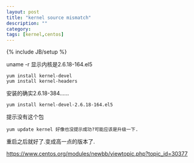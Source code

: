 ```yaml
---
layout: post
title: "kernel source mismatch"
description: ""
category: 
tags: [kernel,centos]
---
```

{% include JB/setup %}

uname -r 显示内核是2.6.18-164.el5

	yum install kernel-devel
	yum install kernel-headers

安装的确实2.6.18-384......

	yum install kernel-devel-2.6.18-164.el5

提示没有这个包

	yum update kernel 好像也没提示成功?可能应该是升级一下.

重启之后就好了.变成高一点的版本了.








https://www.centos.org/modules/newbb/viewtopic.php?topic_id=30377
